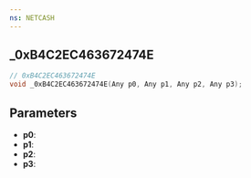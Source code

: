 ```yaml
---
ns: NETCASH
---
```

## _0xB4C2EC463672474E

```c
// 0xB4C2EC463672474E
void _0xB4C2EC463672474E(Any p0, Any p1, Any p2, Any p3);
```


## Parameters
* **p0**: 
* **p1**: 
* **p2**: 
* **p3**: 

